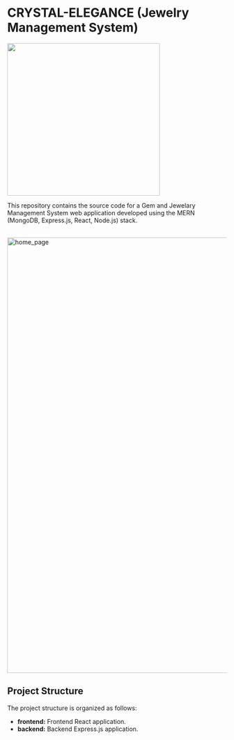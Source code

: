 # CRYSTAL-ELEGANCE (Jewelry Management System)

<p><img  src="https://skillicons.dev/icons?i=express,react,nodejs,mui,vscode,github"  width=350></a></p>

This repository contains the source code for a Gem and Jewelary Management System web application developed using the MERN (MongoDB, Express.js, React, Node.js) stack.

<br>

<img src="https://imgur.com/a/tsyENyg](https://github.com/SakithaSamarathunga33/CRYSTAL-ELEGANCE/blob/main/frontend/src/Components/Images/Untitled.png" alt="home_page" width=1000 >


## Project Structure

The project structure is organized as follows:

- <b>frontend:</b> Frontend React application.
- <b>backend:</b> Backend Express.js application.<br><br>
